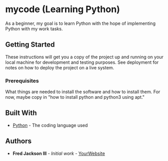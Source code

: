 # mycode (Learning Python)

As a beginner, my goal is to learn Python with the hope of implementing Python with my work tasks.

## Getting Started

These instructions will get you a copy of the project up and running on your local machine
for development and testing purposes. See deployment for notes on how to deploy the project
on a live system.

### Prerequisites

What things are needed to install the software and how to install them. For now, maybe copy in
"how to install python and python3 using apt."

## Built With

* [Python](https://www.python.org/) - The coding language used

## Authors

* **Fred Jackson III** - *Initial work* - [YourWebsite](https://example.com/)
